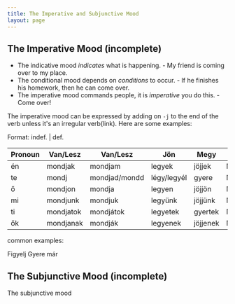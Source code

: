 ```yaml
---
title: The Imperative and Subjunctive Mood
layout: page
---
```


## The Imperative Mood (incomplete)

* The indicative mood *indicates* what is happening. - My friend is coming over to my place.
* The conditional mood depends on *conditions* to occur. - If he finishes his homework, then he can come over.
* The imperative mood commands people, it is *imperative* you do this. - Come over!

The imperative mood can be expressed by adding on `-j` to the end of the verb unless it's an irregular verb(link). Here are some examples:

Format: indef. | def.

| Pronoun | Van/Lesz              | Van/Lesz    | Jön      | Megy     | Néz                 |
|---------|-----------------------|-------------|----------|----------|---------------------|
| én      | mondjak | mondjam     | legyek      | jöjjek   | Menjek   | nézzek | nézzem     |
| te      | mondj | mondjad/mondd | légy/legyél | gyere    | Menj     | nézz | nézzed/nézd  |
| ő       | mondjon | mondja      | legyen      | jöjjön   | Menjen   | nézzen | nézze      |
| mi      | mondjunk | mondjuk    | legyünk     | jöjjünk  | Menjünk  | nézzünk | nézzük    |
| ti      | mondjatok | mondjátok | legyetek    | gyertek  | Menjetek | nézzetek | nézzétek |
| ők      | mondjanak | mondják   | legyenek    | jöjjenek | Menjenek | nézzenek | nézzék   |

common examples:

Figyelj
Gyere már

## The Subjunctive Mood (incomplete)

The subjunctive mood
